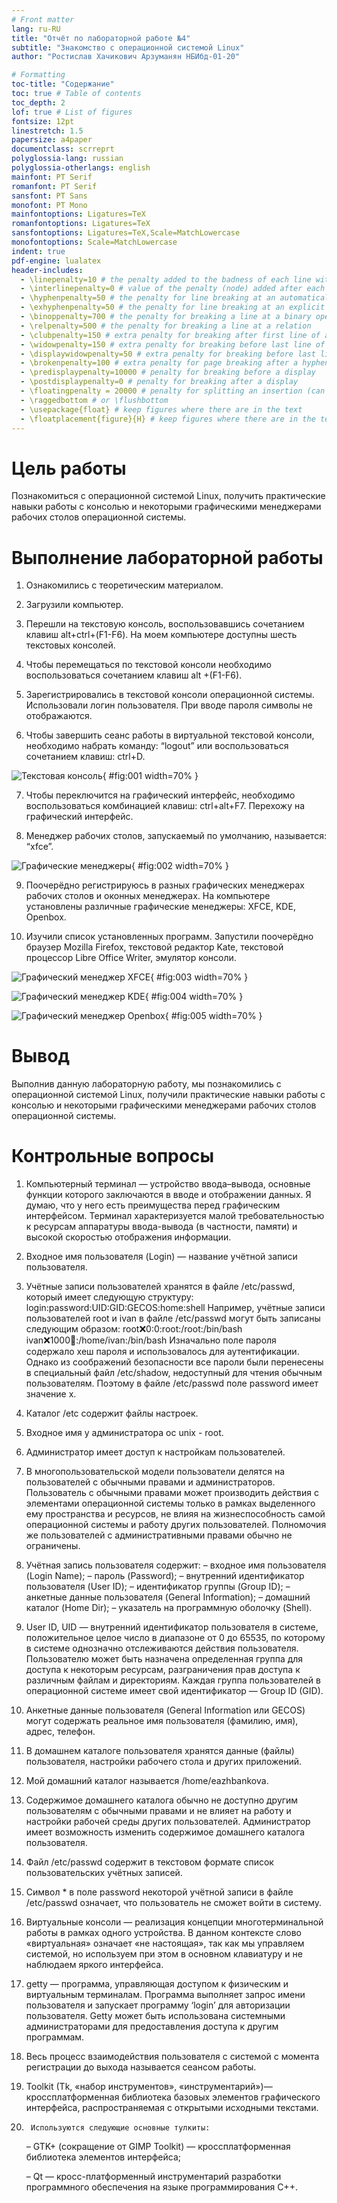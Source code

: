 ```yaml
---
# Front matter
lang: ru-RU
title: "Отчёт по лабораторной работе №4"
subtitle: "Знакомство с операционной системой Linux"
author: "Ростислав Хачикович Арзуманян НБИбд-01-20"

# Formatting
toc-title: "Содержание"
toc: true # Table of contents
toc_depth: 2
lof: true # List of figures
fontsize: 12pt
linestretch: 1.5
papersize: a4paper
documentclass: scrreprt
polyglossia-lang: russian
polyglossia-otherlangs: english
mainfont: PT Serif
romanfont: PT Serif
sansfont: PT Sans
monofont: PT Mono
mainfontoptions: Ligatures=TeX
romanfontoptions: Ligatures=TeX
sansfontoptions: Ligatures=TeX,Scale=MatchLowercase
monofontoptions: Scale=MatchLowercase
indent: true
pdf-engine: lualatex
header-includes:
  - \linepenalty=10 # the penalty added to the badness of each line within a paragraph (no associated penalty node) Increasing the value makes tex try to have fewer lines in the paragraph.
  - \interlinepenalty=0 # value of the penalty (node) added after each line of a paragraph.
  - \hyphenpenalty=50 # the penalty for line breaking at an automatically inserted hyphen
  - \exhyphenpenalty=50 # the penalty for line breaking at an explicit hyphen
  - \binoppenalty=700 # the penalty for breaking a line at a binary operator
  - \relpenalty=500 # the penalty for breaking a line at a relation
  - \clubpenalty=150 # extra penalty for breaking after first line of a paragraph
  - \widowpenalty=150 # extra penalty for breaking before last line of a paragraph
  - \displaywidowpenalty=50 # extra penalty for breaking before last line before a display math
  - \brokenpenalty=100 # extra penalty for page breaking after a hyphenated line
  - \predisplaypenalty=10000 # penalty for breaking before a display
  - \postdisplaypenalty=0 # penalty for breaking after a display
  - \floatingpenalty = 20000 # penalty for splitting an insertion (can only be split footnote in standard LaTeX)
  - \raggedbottom # or \flushbottom
  - \usepackage{float} # keep figures where there are in the text
  - \floatplacement{figure}{H} # keep figures where there are in the text
---
```


# Цель работы

Познакомиться с операционной системой Linux, получить практические навыки работы с консолью и некоторыми графическими менеджерами рабочих столов операционной системы.

# Выполнение лабораторной работы

1. Ознакомились с теоретическим материалом. 

2. Загрузили компьютер. 

3. Перешли на текстовую консоль, воспользовавшись сочетанием клавиш alt+ctrl+(F1-F6). На моем компьютере доступны шесть текстовых консолей.

4. Чтобы перемещаться по текстовой консоли необходимо воспользоваться сочетанием клавиш alt +(F1-F6).

5. Зарегистрировались в текстовой консоли операционной системы. Использовали логин пользователя. При вводе пароля символы не отображаются.

6. Чтобы завершить сеанс работы в виртуальной текстовой консоли, необходимо набрать команду: “logout” или воспользоваться сочетанием клавиш: ctrl+D.

![Текстовая консоль](image/01.png){ #fig:001 width=70% }

7. Чтобы переключится на графический интерфейс, необходимо воспользоваться комбинацией клавиш: ctrl+alt+F7. Перехожу на графический интерфейс.

8. Менеджер рабочих столов, запускаемый по умолчанию, называется: “xfce”.

![Графические менеджеры](image/02.png){ #fig:002 width=70% }

9. Поочерёдно регистрируюсь в разных графических менеджерах рабочих столов и оконных менеджерах. На компьютере установлены различные графические менеджеры:  XFCE, KDE, Openbox.

10. Изучили список установленных программ. Запустили поочерёдно браузер Mozilla Firefox, текстовой редактор Kate, текстовой процессор Libre Office Writer, эмулятор консоли.

![Графический менеджер XFCE](image/03.png){ #fig:003 width=70% }

![Графический менеджер KDE](image/04.png){ #fig:004 width=70% }

![Графический менеджер Openbox](image/05.png){ #fig:005 width=70% }

# Вывод

Выполнив данную лабораторную работу, мы познакомились с операционной системой Linux, получили практические навыки работы с консолью и некоторыми графическими менеджерами рабочих столов операционной системы.

# Контрольные вопросы

1. Компьютерный терминал — устройство ввода–вывода, основные функции которого заключаются в вводе и отображении данных. Я думаю, что у него есть преимущества перед графическим интерфейсом. Терминал характеризуется малой требовательностью к ресурсам аппаратуры ввода-вывода (в частности, памяти) и высокой скоростью отображения информации.

2. Входное имя пользователя (Login) — название учётной записи пользователя.

3. Учётные записи пользователей хранятся в файле /etc/passwd, который имеет следующую структуру:  login:password:UID:GID:GECOS:home:shell
Например, учётные записи пользователей root и ivan в файле /etc/passwd  могут быть записаны следующим образом:
root:x:0:0:root:/root:/bin/bash
ivan:x:1000:100::/home/ivan:/bin/bash
Изначально поле пароля содержало хеш пароля и использовалось для аутентификации. Однако из соображений безопасности все пароли были перенесены в специальный файл /etc/shadow, недоступный для чтения обычным пользователям. Поэтому в файле /etc/passwd поле password имеет значение x. 

4. Каталог /etc содержит файлы настроек.

5. Входное имя у администратора ос unix  - root.

6. Администратор имеет доступ к настройкам пользователей.

7. В многопользовательской модели пользователи делятся на пользователей с обычными правами и администраторов. Пользователь с обычными правами может производить действия с элементами операционной системы только в рамках выделенного ему пространства и ресурсов, не влияя на жизнеспособность самой операционной системы и работу других пользователей. Полномочия же пользователей с административными правами обычно не ограничены.

8. Учётная запись пользователя содержит:
	– входное имя пользователя (Login Name);
	– пароль (Password);
	– внутренний идентификатор пользователя (User ID);
	– идентификатор группы (Group ID);
	– анкетные данные пользователя (General Information);
	– домашний каталог (Home Dir);
	– указатель на программную оболочку (Shell).

9. User ID, UID  — внутренний идентификатор пользователя в системе, положительное целое число в диапазоне от 0 до 65535, по которому в системе однозначно отслеживаются действия пользователя.
Пользователю может быть назначена определенная группа для доступа к некоторым ресурсам, разграничения прав доступа к различным файлам и директориям. Каждая группа пользователей в операционной системе имеет свой идентификатор — Group ID (GID).

10. Анкетные данные пользователя (General Information или GECOS) могут содержать реальное имя пользователя (фамилию, имя), адрес, телефон.

11. В домашнем каталоге пользователя хранятся данные (файлы) пользователя, настройки рабочего стола и других приложений. 

12. Мой домашний каталог называется /home/eazhbankova.

13. Содержимое домашнего каталога обычно не доступно другим пользователям с обычными правами и не влияет на работу и настройки рабочей среды других пользователей. Администратор имеет возможность изменить содержимое домашнего каталога пользователя.

14. Файл  /etc/passwd  содержит в текстовом формате список пользовательских учётных записей.

15. Символ * в поле password некоторой учётной записи в файле /etc/passwd означает, что пользователь не сможет войти в систему.

16. Виртуальные консоли — реализация концепции многотерминальной работы в рамках одного устройства.
В данном контексте слово «виртуальная» означает «не настоящая», так как мы управляем системой, но используем при этом в основном клавиатуру и не наблюдаем яркого интерфейса.

17. getty — программа, управляющая доступом к физическим и виртуальным терминалам. Программа выполняет запрос имени пользователя и запускает программу ‘login’ для авторизации пользователя. Getty может быть использована системными администраторами для предоставления доступа к другим программам. 

18. Весь процесс взаимодействия пользователя с системой с момента регистрации до выхода называется сеансом работы.

19. Toolkit (Tk, «набор инструментов», «инструментарий»)— кроссплатформенная библиотека базовых элементов графического интерфейса, распространяемая с открытыми исходными текстами.

20.      Используются следующие основные тулкиты:
	– GTK+ (сокращение от GIMP Toolkit) — кроссплатформенная библиотека элементов интерфейса;
	
	– Qt — кросс-платформенный инструментарий разработки программного обеспечения на языке программирования C++.
